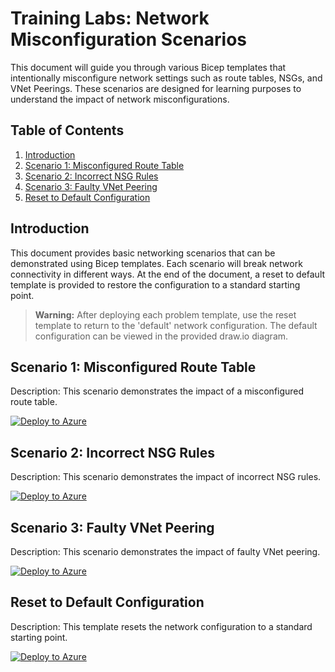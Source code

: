 # Training Labs: Network Misconfiguration Scenarios

This document will guide you through various Bicep templates that intentionally misconfigure network settings such as route tables, NSGs, and VNet Peerings. These scenarios are designed for learning purposes to understand the impact of network misconfigurations.

## Table of Contents
1. [Introduction](#introduction)
2. [Scenario 1: Misconfigured Route Table](#scenario-1-misconfigured-route-table)
3. [Scenario 2: Incorrect NSG Rules](#scenario-2-incorrect-nsg-rules)
4. [Scenario 3: Faulty VNet Peering](#scenario-3-faulty-vnet-peering)
5. [Reset to Default Configuration](#reset-to-default-configuration)

## Introduction
This document provides basic networking scenarios that can be demonstrated using Bicep templates. Each scenario will break network connectivity in different ways. At the end of the document, a reset to default template is provided to restore the configuration to a standard starting point.

> **Warning:** After deploying each problem template, use the reset template to return to the 'default' network configuration. The default configuration can be viewed in the provided draw.io diagram.

## Scenario 1: Misconfigured Route Table
Description: This scenario demonstrates the impact of a misconfigured route table.

[![Deploy to Azure](https://aka.ms/deploytoazurebutton)](https://portal.azure.com/#create/Microsoft.Template/uri/Problems/misconfiguredRouteTable.json)

## Scenario 2: Incorrect NSG Rules
Description: This scenario demonstrates the impact of incorrect NSG rules.

<a href="https://portal.azure.com/#create/Microsoft.Template/uri/https://raw.githubusercontent.com/MicrosoftAzureAaron/NET_TrainingLabs/main/Problems/NSGBlockingPE.json">
    <img src="https://aka.ms/deploytoazurebutton" alt="Deploy to Azure" />
</a>

## Scenario 3: Faulty VNet Peering
Description: This scenario demonstrates the impact of faulty VNet peering.

<a href="https://portal.azure.com/#create/Microsoft.Template/uri/https://raw.githubusercontent.com/MicrosoftAzureAaron/NET_TrainingLabs/main/Problems/NSGBlockingPE.json">
    <img src="https://aka.ms/deploytoazurebutton" alt="Deploy to Azure" />
</a>

## Reset to Default Configuration
Description: This template resets the network configuration to a standard starting point.

[![Deploy to Azure](https://aka.ms/deploytoazurebutton)](https://portal.azure.com/#create/Microsoft.Template/uri/Fixes/resetToDefault.json)